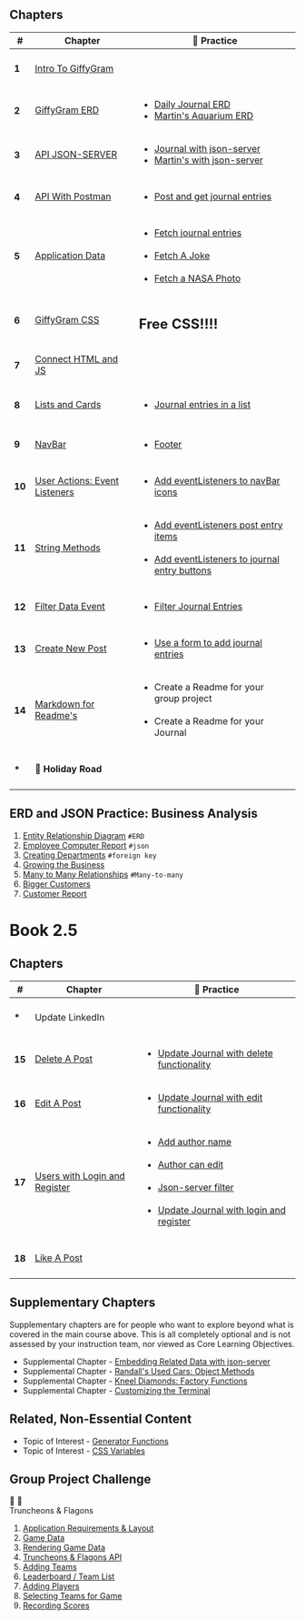 ## Chapters

| # | Chapter | 📔 Practice |
| -- | -- |  --- |
|<h4>1</h4> | [Intro To GiffyGram](chapters/47-GG-Intro.md) |  |
|<h4>2</h4> |[GiffyGram ERD](chapters/47-GG-ERD.md) | <ul><li>[Daily Journal ERD](chapters/47-GG-ERD.md#DJ-ERD)</li><li>[Martin's Aquarium ERD](chapters/47-GG-ERD.md#MA-ERD)</li></ul>
|<h4>3</h4> |[API JSON-SERVER](chapters/47-GG-API-JSON-Server.md) | <ul><li>[Journal with json-server](chapters/47-GG-API-JSON-Server.md#DJ-Practice) <br/> <li>[Martin's with json-server](chapters/47-GG-API-JSON-Server.md#MA-Practice)</li></ul>
|<h4>4</h4> |[API With Postman](chapters/47-GG-API-Postman.md) | <ul><li> [Post and get journal entries](chapters/47-GG-API-Postman.md#DJ-Practice)</li></ul>
|<h4>5</h4> |[Application Data](chapters/47-GG-Application-Data.md) | <ul><li> [Fetch journal entries](chapters/47-GG-Application-Data.md#DJ-Practice)</li> <br /><li>[Fetch A Joke](chapters/47-GG-Application-Data.md#Joke-Practice)</li> <br /> <li>[Fetch a NASA Photo](chapters/47-GG-Application-Data.md#Nasa-Practice)</li></ul>
|<h4>6</h4> |[GiffyGram CSS](chapters/47-GG-Styles.md) | <h2>Free CSS!!!!</h2>
|<h4>7</h4> |[Connect HTML and JS](chapters/47-GG-Main.md) |
|<h4>8</h4> |[Lists and Cards](chapters/47-GG-PostList-Post.md) | <ul><li>[Journal entries in a list](chapters/47-GG-PostList-Post.md#DJ-Practice)</li></ul>
|<h4>9</h4> |[NavBar](chapters/47-GG-Navbar.md)  | <ul><li>[Footer](chapters/47-GG-Navbar.md#Giffy-Practice)</li></ul>
|<h4>10</h4> |[User Actions: Event Listeners](chapters/47-GG-EventListeners.md) | <ul><li>[Add eventListeners to navBar icons](chapters/47-GG-EventListeners.md#Giffy-Practice)</li></ul>
|<h4>11</h4> |[String Methods](chapters/47-GG-StringMethods.md) | <ul><li>[Add eventListeners post entry items](chapters/47-GG-StringMethods.md#Giffy-Practice)</li><br/><li>[Add eventListeners to journal entry buttons](chapters/47-GG-StringMethods.md#DJ-Practice)</li></ul>
|<h4>12</h4> |[Filter Data Event](chapters/47-GG-Filter-Event.md) | <ul><li>[Filter Journal Entries](chapters/47-GG-Filter-Event.md#DJ-Practice)</li></ul>
|<h4>13</h4> |[Create New Post](chapters/47-GG-CreatePost.md) | <ul><li>[Use a form to add journal entries](chapters/47-GG-CreatePost.md#DJ-Practice)</li></ul>
|<h4>14</h4> |[Markdown for Readme's](chapters/Project-Readme.md) |<ul><li>Create a Readme for your group project</li><br /><li>Create a Readme for your Journal</li>
|<h4>*</h4> |🚌 **Holiday Road**  |

## ERD and JSON Practice: Business Analysis
1. [Entity Relationship Diagram](./chapters/ERD.md) `#ERD`
1. [Employee Computer Report](./chapters/EMPLOYEES.md) `#json`
1. [Creating Departments](./chapters/DEPARTMENTS.md) `#foreign key`
1. [Growing the Business](./chapters/LOCATIONS.md)
1. [Many to Many Relationships](./chapters/MANY_MANY.md) `#Many-to-many`
1. [Bigger Customers](./chapters/CUSTOMERS.md)
1. [Customer Report](./chapters/CUSTOMER_REPORT.md)

##
# Book 2.5

## Chapters
  
| # | Chapter | 📔 Practice
--- | --- | ---
|<h4>*</h4> |Update LinkedIn | |
|<h4>15</h4> |[Delete A Post](chapters/47-GG-DeletePost.md) | <ul><li> [Update Journal with delete functionality](chapters/47-GG-DeletePost.md#DJ-Practice)</li></ul>
|<h4>16</h4> |[Edit A Post](chapters/47-GG-EditPost.md) |  <ul><li> [Update Journal with edit functionality](chapters/47-GG-EditPost.md#DJ-Practice)</li></ul>
|<h4>17</h4> |[Users with Login and Register](chapters/47-GG-Login-Register.md) |  <ul><li> [Add author name](chapters/47-GG-Login-Register.md#Author-Practice)</li><br/><li>[Author can edit](chapters/47-GG-Login-Register.md#Edit-Practice)</li><br/><li>[Json-server filter](chapters/47-GG-Login-Register.md#JSON-Practice)</li><br/><li>[Update Journal with login and register](chapters/47-GG-Login-Register.md#DJ-Practice)</li></ul>
|<h4>18</h4> |[Like A Post](chapters/47-ERD.md) | 


## Supplementary Chapters

Supplementary chapters are for people who want to explore beyond what is covered in the main course above. This is all completely optional and is not assessed by your instruction team, nor viewed as Core Learning Objectives.

* Supplemental Chapter - [Embedding Related Data with json-server](./chapters/JS_JSON_SERVER_RELATIONSHIPS.md)
* Supplemental Chapter - [Randall's Used Cars: Object Methods](./chapters/JS_OBJECT_METHODS.md)
* Supplemental Chapter - [Kneel Diamonds: Factory Functions](./chapters/JS_FACTORY_FUNCTION.md)
* Supplemental Chapter - [Customizing the Terminal](./chapters/CLI_PERSONALIZATION.md)

## Related, Non-Essential Content

* Topic of Interest - [Generator Functions](./chapters/JS_GENERATOR_FUNCTION.md)
* Topic of Interest - [CSS Variables](./chapters/CSS_VARIABLES.md)                                                          

## Group Project Challenge
 🏏 🍺 <br/>Truncheons &amp; Flagons
 1. [Application Requirements & Layout](./chapters/TF_STRUCTURE_LAYOUT.md)
 1. [Game Data](./chapters/TF_GAME_DATA.md)
 1. [Rendering Game Data](./chapters/TF_GAME_RENDER.md)
 1. [Truncheons &amp; Flagons API](./chapters/TF_API.md) 
 1. [Adding Teams](./chapters/TF_FORMS.md)
 1. [Leaderboard / Team List](./chapters/TF_LEADERBOARD_TEAMS.md) 
 1. [Adding Players](./chapters/TF_PLAYER_FORM.md)
 1. [Selecting Teams for Game](./chapters/TF_CHOOSE_TEAMS.md)
 1. [Recording Scores](./chapters/TF_ROUND_SCORES.md)